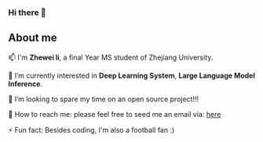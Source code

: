 ### Hi there 👋

## About me
📫  I'm **Zhewei li**, a final Year MS student of Zhejiang University. 

🌱 I’m currently interested in **Deep Learning System**, **Large Language Model Inference**.

👯 I’m looking to spare my time on an open source project!!! 

💌 How to reach me: 
please feel free to seed me an email via: [here](<mailto:zhewei.li@zju.edu.cn>)

⚡ Fun fact:
Besides coding, I'm also a football fan :)
<!--
**we1k/we1k** is a ✨ _special_ ✨ repository because its `README.md` (this file) appears on your GitHub profile.

Here are some ideas to get you started:

- 🔭 I’m currently working on ...
- 🌱 I’m currently learning ...
- 👯 I’m looking to collaborate on ...
- 🤔 I’m looking for help with ...
- 💬 Ask me about ...
- 📫 How to reach me: ...
- 😄 Pronouns: ...
- ⚡ Fun fact: ...
-->
